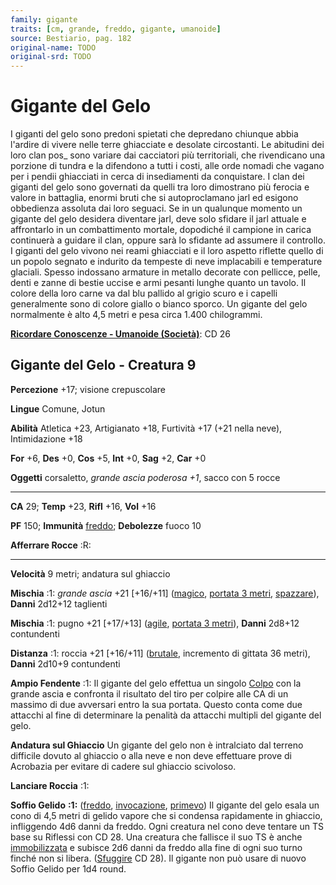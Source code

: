 ```yaml
---
family: gigante
traits: [cm, grande, freddo, gigante, umanoide]
source: Bestiario, pag. 182
original-name: TODO
original-srd: TODO
---
```


# Gigante del Gelo

I giganti del gelo sono predoni spietati che depredano chiunque abbia l'ardire
di vivere nelle terre ghiacciate e desolate circostanti. Le abitudini dei loro
clan pos\_ sono variare dai cacciatori più territoriali, che rivendicano una
porzione di tundra e la difendono a tutti i costi, alle orde nomadi che vagano
per i pendii ghiacciati in cerca di insediamenti da conquistare. I clan dei
giganti del gelo sono governati da quelli tra loro dimostrano più ferocia e
valore in battaglia, enormi bruti che si autoproclamano jarl ed esigono
obbedienza assoluta dai loro seguaci. Se in un qualunque momento un gigante del
gelo desidera diventare jarl, deve solo sfidare il jarl attuale e affrontarlo in
un combattimento mortale, dopodiché il campione in carica continuerà a guidare
il clan, oppure sarà lo sfidante ad assumere il controllo. I giganti del gelo
vivono nei reami ghiacciati e il loro aspetto riflette quello di un popolo
segnato e indurito da tempeste di neve implacabili e temperature glaciali.
Spesso indossano armature in metallo decorate con pellicce, pelle, denti e zanne
di bestie uccise e armi pesanti lunghe quanto un tavolo. Il colore della loro
carne va dal blu pallido al grigio scuro e i capelli generalmente sono di colore
giallo o bianco sporco. Un gigante del gelo normalmente è alto 4,5 metri e pesa
circa 1.400 chilogrammi.

**[Ricordare Conoscenze - Umanoide (Società)](/azioni/ricordare-conoscenze)**:
CD 26

## Gigante del Gelo - Creatura 9

**Percezione** +17; visione crepuscolare

**Lingue** Comune, Jotun

**Abilità** Atletica +23, Artigianato +18, Furtività +17 (+21 nella neve),
Intimidazione +18

**For** +6, **Des** +0, **Cos** +5, **Int** +0, **Sag** +2, **Car** +0

**Oggetti** corsaletto, _grande ascia poderosa +1_, sacco con 5 rocce

---

**CA** 29; **Temp** +23, **Rifl** +16, **Vol** +16

**PF** 150; **Immunità** [freddo](/tratti/freddo); **Debolezze** fuoco 10

**Afferrare Rocce** :R:

---

**Velocità** 9 metri; andatura sul ghiaccio

**Mischia** :1: _grande ascia_ +21 \[+16/+11] ([magico](/tratti/magico),
[portata 3 metri](/tratti/portata), [spazzare](/tratti/spazzare)), **Danni**
2d12+12 taglienti

**Mischia** :1: pugno +21 \[+17/+13] ([agile](/tratti/agile),
[portata 3 metri](/tratti/portata)), **Danni** 2d8+12 contundenti

**Distanza** :1: roccia +21 \[+16/+11] ([brutale](/tratti/brutale), incremento
di gittata 36 metri), **Danni** 2d10+9 contundenti

**Ampio Fendente** :1: Il gigante del gelo effettua un singolo
[Colpo](/azioni/colpire) con la grande ascia e confronta il risultato del tiro
per colpire alle CA di un massimo di due avversari entro la sua portata. Questo
conta come due attacchi al fine di determinare la penalità da attacchi multipli
del gigante del gelo.

**Andatura sul Ghiaccio** Un gigante del gelo non è intralciato dal terreno
difficile dovuto al ghiaccio o alla neve e non deve effettuare prove di
Acrobazia per evitare di cadere sul ghiaccio scivoloso.

**Lanciare Roccia** :1:

**Soffio Gelido** **:1:** ([freddo](/tratti/freddo),
[invocazione](/tratti/invocazione), [primevo](/tratti/primevo)) Il gigante del
gelo esala un cono di 4,5 metri di gelido vapore che si condensa rapidamente in
ghiaccio, infliggendo 4d6 danni da freddo. Ogni creatura nel cono deve tentare
un TS base su Riflessi con CD 28. Una creatura che fallisce il suo TS è anche
[immobilizzata](/condizioni/immobilizzato) e subisce 2d6 danni da freddo alla
fine di ogni suo turno finché non si libera. ([Sfuggire](/azioni/sfuggire) CD
28). Il gigante non può usare di nuovo Soffio Gelido per 1d4 round.
